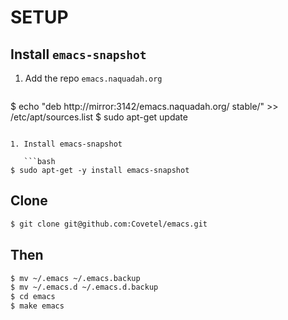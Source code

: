 # SETUP

## Install `emacs-snapshot`

1. Add the repo `emacs.naquadah.org`

   ```bash
$ echo "deb http://mirror:3142/emacs.naquadah.org/ stable/" >> /etc/apt/sources.list
$ sudo apt-get update
```

1. Install emacs-snapshot

   ```bash
$ sudo apt-get -y install emacs-snapshot
```

## Clone
```bash
$ git clone git@github.com:Covetel/emacs.git
```

## Then
```bash
$ mv ~/.emacs ~/.emacs.backup
$ mv ~/.emacs.d ~/.emacs.d.backup
$ cd emacs
$ make emacs
```
